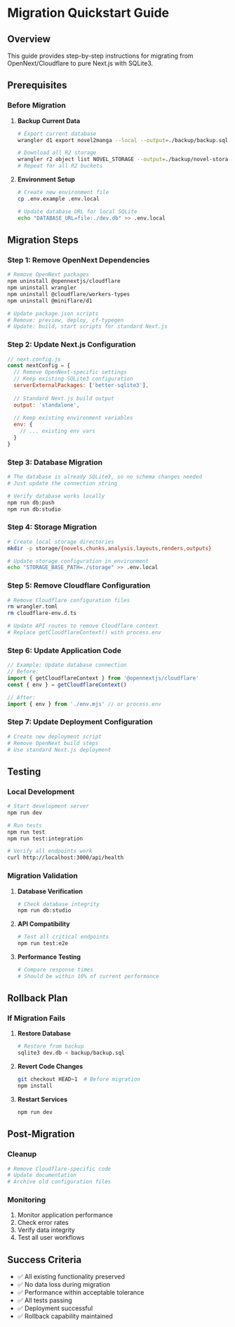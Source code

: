 # Migration Quickstart Guide

## Overview
This guide provides step-by-step instructions for migrating from OpenNext/Cloudflare to pure Next.js with SQLite3.

## Prerequisites

### Before Migration
1. **Backup Current Data**
   ```bash
   # Export current database
   wrangler d1 export novel2manga --local --output=./backup/backup.sql
   
   # Download all R2 storage
   wrangler r2 object list NOVEL_STORAGE --output=./backup/novel-storage-manifest.json
   # Repeat for all R2 buckets
   ```

2. **Environment Setup**
   ```bash
   # Create new environment file
   cp .env.example .env.local
   
   # Update database URL for local SQLite
   echo "DATABASE_URL=file:./dev.db" >> .env.local
   ```

## Migration Steps

### Step 1: Remove OpenNext Dependencies
```bash
# Remove OpenNext packages
npm uninstall @opennextjs/cloudflare
npm uninstall wrangler
npm uninstall @cloudflare/workers-types
npm uninstall @miniflare/d1

# Update package.json scripts
# Remove: preview, deploy, cf-typegen
# Update: build, start scripts for standard Next.js
```

### Step 2: Update Next.js Configuration
```javascript
// next.config.js
const nextConfig = {
  // Remove OpenNext-specific settings
  // Keep existing SQLite3 configuration
  serverExternalPackages: ['better-sqlite3'],
  
  // Standard Next.js build output
  output: 'standalone',
  
  // Keep existing environment variables
  env: {
    // ... existing env vars
  }
}
```

### Step 3: Database Migration
```bash
# The database is already SQLite3, so no schema changes needed
# Just update the connection string

# Verify database works locally
npm run db:push
npm run db:studio
```

### Step 4: Storage Migration
```bash
# Create local storage directories
mkdir -p storage/{novels,chunks,analysis,layouts,renders,outputs}

# Update storage configuration in environment
echo "STORAGE_BASE_PATH=./storage" >> .env.local
```

### Step 5: Remove Cloudflare Configuration
```bash
# Remove Cloudflare configuration files
rm wrangler.toml
rm cloudflare-env.d.ts

# Update API routes to remove Cloudflare context
# Replace getCloudflareContext() with process.env
```

### Step 6: Update Application Code
```typescript
// Example: Update database connection
// Before:
import { getCloudflareContext } from '@opennextjs/cloudflare'
const { env } = getCloudflareContext()

// After:
import { env } from './env.mjs' // or process.env
```

### Step 7: Update Deployment Configuration
```bash
# Create new deployment script
# Remove OpenNext build steps
# Use standard Next.js deployment
```

## Testing

### Local Development
```bash
# Start development server
npm run dev

# Run tests
npm run test
npm run test:integration

# Verify all endpoints work
curl http://localhost:3000/api/health
```

### Migration Validation
1. **Database Verification**
   ```bash
   # Check database integrity
   npm run db:studio
   ```

2. **API Compatibility**
   ```bash
   # Test all critical endpoints
   npm run test:e2e
   ```

3. **Performance Testing**
   ```bash
   # Compare response times
   # Should be within 10% of current performance
   ```

## Rollback Plan

### If Migration Fails
1. **Restore Database**
   ```bash
   # Restore from backup
   sqlite3 dev.db < backup/backup.sql
   ```

2. **Revert Code Changes**
   ```bash
   git checkout HEAD~1  # Before migration
   npm install
   ```

3. **Restart Services**
   ```bash
   npm run dev
   ```

## Post-Migration

### Cleanup
```bash
# Remove Cloudflare-specific code
# Update documentation
# Archive old configuration files
```

### Monitoring
1. Monitor application performance
2. Check error rates
3. Verify data integrity
4. Test all user workflows

## Success Criteria

- ✅ All existing functionality preserved
- ✅ No data loss during migration
- ✅ Performance within acceptable tolerance
- ✅ All tests passing
- ✅ Deployment successful
- ✅ Rollback capability maintained
